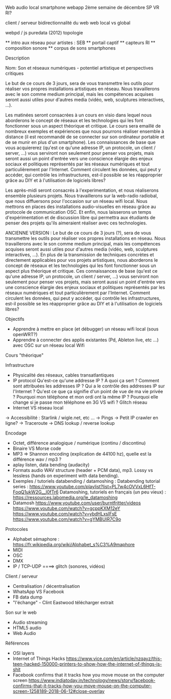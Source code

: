 Web audio local smartphone webapp 2ème semaine de décembre
SP VR RI?

client / serveur
bidirectionnalité du web
web local vs global

webpd / js puredata (2012)
topologie

** intro aux réseau pour artistes : SEB
** portail captif
** capteurs RI
** composition sonore
** corpus de sons smartphones

Description

Nom: Son et réseaux numériques - potentiel artistique et perspectives critiques

Le but de ce cours de 3 jours, sera de vous transmettre les outils pour réaliser vos propres installations artistiques en réseau. Nous travaillerons avec le son comme medium principal, mais les compétences acquises seront aussi utiles pour d'autres media (vidéo, web, sculptures interactives, ...). 

Les matinées seront consacrées à un cours en visio dans lequel nous aborderons le concept de réseaux et les technologies qui les font fonctionner sous un aspect théorique et critique. Le cours sera emaillé de nombreux exemples et expériences que nous pourrons réaliser ensemble à distance (il est recommandé de se connecter sur son ordinateur portable et de se munir en plus d'un smartphone). Les connaissances de base que vous acquiererez (qu'est ce qu'une adresse IP, un protocole, un client / server, ...) vous serviront non seulement pour penser vos projets, mais seront aussi un point d'entrée vers une conscience élargie des enjeux sociaux et politiques représentés par les réseaux numériques et tout particulièrement par l'Internet. Comment circulent les données, qui peut y accéder, qui contrôle les infrastructures, est-il possible se les réapproprier grâce au DIY et à l'utilisation de logiciels libres?

Les après-midi seront consacrés à l'experimentation, et nous réaliserons ensemble plusieurs projets. Nous travaillerons sur la web-radio radiobal, que nous diffuersons pour l'occasion sur un réseau wifi local. Nous mettrons en places des installations audio-visuelles en réseau grâce au protocole de communication OSC. Et enfin, nous laisserons un temps d'expérimentation et de discussion libre qui permettra aux étudiants de penser des projets qu'ils aimeraient réaliser avec ces technologies.



ANCIENNE VERSION : Le but de ce cours de 3 jours (?), sera de vous transmettre les outils pour réaliser vos propres installations en réseau. Nous travaillerons avec le son comme medium principal, mais les compétences acquises seront aussi utiles pour d'autres media (vidéo, web, sculptures interactives, ...). En plus de la transmission de techniques concrètes et directement applicables pour vos projets artistiques, nous aborderons le concept de réseaux et les technologies qui les font fonctionner sous un aspect plus théorique et critique. Ces connaissances de base (qu'est ce qu'une adresse IP, un protocole, un client / server, ...) vous serviront non seulement pour penser vos projets, mais seront aussi un point d'entrée vers une conscience élargie des enjeux sociaux et politiques représentés par les réseaux numériques et tout particulièrement par l'Internet. Comment circulent les données, qui peut y accéder, qui contrôle les infrastructures, est-il possible se les réapproprier grâce au DIY et à l'utilisation de logiciels libres?




Objectifs
- Apprendre à mettre en place (et débugger) un réseau wifi local (sous openWRT?)
- Apprendre à connecter des applis existantes (Pd, Ableton live, etc ...) avec OSC sur un réseau local Wifi

Cours "théorique"

Infrastructure
- Physicalité des réseaux, cables transatlantiques
- IP protocol
Qu'est-ce qu'une addresse IP ? A quoi ça sert  ?
Comment sont attribuées les addresses IP ? Qui a le contrôle des addresses IP sur l'Internet ? Qu'est ce que ça signifie d'un point de vue de ma vie privée ?
Pourquoi mon téléphone et mon ordi ont la même IP ? Pourquoi elle change si je passe mon téléphone en 3G VS wifi ?
Glitch réseau
- Internet VS réseau local

-> Accessibilité : Starlink / wigle.net, etc ...
-> Pings
-> Petit IP crawler en ligne?
-> Traceroute
-> DNS lookup / reverse lookup 

Encodage
- Octet, différence analogique / numérique (continu / discontinu)
- Binaire VS Morse code
- MP3 => Shannon encoding (explication de 44100 hz), quelle est la différence wav / mp3 ?
- aplay listen, data bending (audacity)
- Formats audio WAV structure (header + PCM data), mp3. Lossy vs lessless (hands on experiment with data bending).
- Exemples / tutoriels databending / datamoshing : 
    Databending tutorial series : https://www.youtube.com/playlist?list=PL7w4cOVVxL6HfT-FoqQ1ukW2G__l0fTr6
    Datamoshing, tutoriels en français (un peu vieux) : https://ressources.labomedia.org/le_datamoshing
- Datamosh
    https://www.youtube.com/user/burntfritter/videos
    https://www.youtube.com/watch?v=gcppKXM12eY
    https://www.youtube.com/watch?v=ybdHLxsIFsE
    https://www.youtube.com/watch?v=gYMBUIR7C9o

Protocoles
- Alphabet sémaphore : https://fr.wikipedia.org/wiki/Alphabet_s%C3%A9maphore
- MIDI
- OSC
- DMX
- IP / TCP-UDP  ====> glitch (sonores, vidéos)

Client / serveur
- Centralisation / décentralisation
- WhatsApp VS Facebook
- FB data dump
- "l'échange" - Clint Eastwood télécharger extrait

Son sur le web
- Audio streaming
- HTML5 audio
- Web Audio

Références 
- OSI layers
- Internet of Things Hacks https://www.vice.com/en/article/nzqayz/this-teen-hacked-150000-printers-to-show-how-the-internet-of-things-is-shit
- Facebook confirms that it tracks how you move mouse on the computer screen https://www.indiatoday.in/technology/news/story/facebook-confirms-that-it-tracks-how-you-move-mouse-on-the-computer-screen-1258189-2018-06-12#close-overlay
    
